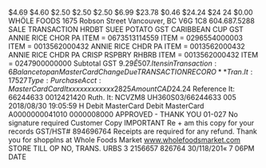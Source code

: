 $4.69 $4.60 $2.50 $2.50 $2.50 $6.99 $23.78 $0.46 $24.24 $24 24 $0.00 WHÖLE FOODS 1675 Robson Street Vancouver, BC V6G 1C8 604.687.5288 SALE TRANSACTION HRDBT SUEE POTATO GST CARIBBEAN CUP GST ANNIE RICE CHOR PA ITEM = 0673513114559 ITEM = 0296554000003 ITEM = 0013562000432 ANNIE RICE CHDR PA ITEM = 0013562000432 ANNIE RICE CHDR PA CRISP RSPBRY RHBRB ITEM = 0013562000432 ITEM = 0247900000000 Subtotal GST $9.29 Ě 5 07. Itens in Transaction: 6 Balance to pan MasterCard Change Due TRANSACTION RECORO ** Tran. It : 1 7527 Type: Purchase Acct: MasterCard Card It xxxxxxxxxxxx2825 Amount CAD$24.24 Reference It: 66244633 0012421420 Ruth. It: NCVZM8 UH360S03/66244633 005 2018/08/30 19:05:59 H Debit MasterCard Debit MasterCard A0000000041010 0000008000 APPROVED - THANK YOU 01-027 No signature required Customer Copy IMPORTANT Re + am this copy for your records GST/HST# 894696764 Receipts are required for any refund. Thank you for shopplns at Whole Foods Market www.wholefoodsmarket.com STORE TILL OP NO, TRANS. URBS 3 2156657 826764 30/118/201« 7 06PM DATE